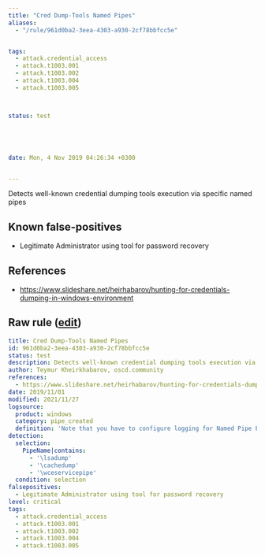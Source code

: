 ```yaml
---
title: "Cred Dump-Tools Named Pipes"
aliases:
  - "/rule/961d0ba2-3eea-4303-a930-2cf78bbfcc5e"


tags:
  - attack.credential_access
  - attack.t1003.001
  - attack.t1003.002
  - attack.t1003.004
  - attack.t1003.005



status: test





date: Mon, 4 Nov 2019 04:26:34 +0300


---
```


Detects well-known credential dumping tools execution via specific named pipes

<!--more-->


## Known false-positives

* Legitimate Administrator using tool for password recovery



## References

* https://www.slideshare.net/heirhabarov/hunting-for-credentials-dumping-in-windows-environment


## Raw rule ([edit](https://github.com/SigmaHQ/sigma/edit/master/rules/windows/pipe_created/pipe_created_cred_dump_tools_named_pipes.yml))
```yaml
title: Cred Dump-Tools Named Pipes
id: 961d0ba2-3eea-4303-a930-2cf78bbfcc5e
status: test
description: Detects well-known credential dumping tools execution via specific named pipes
author: Teymur Kheirkhabarov, oscd.community
references:
  - https://www.slideshare.net/heirhabarov/hunting-for-credentials-dumping-in-windows-environment
date: 2019/11/01
modified: 2021/11/27
logsource:
  product: windows
  category: pipe_created
  definition: 'Note that you have to configure logging for Named Pipe Events in Sysmon config (Event ID 17 and Event ID 18). The basic configuration is in popular sysmon configuration (https://github.com/SwiftOnSecurity/sysmon-config), but it is worth verifying. You can also use other repo, e.g. https://github.com/Neo23x0/sysmon-config, https://github.com/olafhartong/sysmon-modular. How to test detection? You can check powershell script from this site https://svch0st.medium.com/guide-to-named-pipes-and-hunting-for-cobalt-strike-pipes-dc46b2c5f575'
detection:
  selection:
    PipeName|contains:
      - '\lsadump'
      - '\cachedump'
      - '\wceservicepipe'
  condition: selection
falsepositives:
  - Legitimate Administrator using tool for password recovery
level: critical
tags:
  - attack.credential_access
  - attack.t1003.001
  - attack.t1003.002
  - attack.t1003.004
  - attack.t1003.005

```
